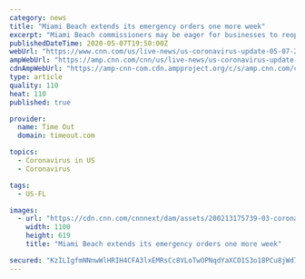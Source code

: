```yaml
---
category: news
title: "Miami Beach extends its emergency orders one more week"
excerpt: "Miami Beach commissioners may be eager for businesses to reopen, but the city isn’t budging. Today, the city manager extended his State of Emergency Declaration"
publishedDateTime: 2020-05-07T19:50:00Z
webUrl: "https://www.cnn.com/us/live-news/us-coronavirus-update-05-07-20/h_2eb36420707fc1ccc49f1f8e9f9e585c"
ampWebUrl: "https://amp.cnn.com/cnn/us/live-news/us-coronavirus-update-05-07-20/index.html"
cdnAmpWebUrl: "https://amp-cnn-com.cdn.ampproject.org/c/s/amp.cnn.com/cnn/us/live-news/us-coronavirus-update-05-07-20/index.html"
type: article
quality: 110
heat: 110
published: true

provider:
  name: Time Out
  domain: timeout.com

topics:
  - Coronavirus in US
  - Coronavirus

tags:
  - US-FL

images:
  - url: "https://cdn.cnn.com/cnnnext/dam/assets/200213175739-03-coronavirus-0213-super-tease.jpg"
    width: 1100
    height: 619
    title: "Miami Beach extends its emergency orders one more week"

secured: "KzILIgfmNNnwWlHRIH4CFA3lxEMRsCc8VLoTwOPNqdYaXCO1S3o18PCu8jWd7YaKnDKmfty+A0Ql6I/vfEMBXcSV6GAVguVcTcKaFmeANQDWqYAqUrFm7FlUM4lFJ5QnbNbGZus6I/Aequ9mBzPfKfGVRq4PZJ5NAVd3/5+wOIQq51TUZwp+8N9fVQpgpKpTG91aCfkzDLeVEmND2f0l1UDPSytz2YaeF6z3ki1z2MqK+F4ytO59fp198HQFRSMojU6NnEicCXG8E9kLIk689qe8sHLkgfKtoUduN53f+dX/i6K6F34btjloqpaJJqlyKGwxPWCn2yYf8HIT6pfE0n5yPWK0PJj7tGZHZVKUld5o5RBEnoqvcU06LNPIRR6+ZPFTLi0Q8HunOj9l1T8VtaURTMa5NaLUANIOS1hxWDqhp583AZ8oGnROjrv2jAiI9kMjpZ/TSf6KbcjOwf3WJU/+OYxLpAdJkK8Wpejln6Y=;J7tZXZh1E7fVWdljHu0Lkg=="
---
```


